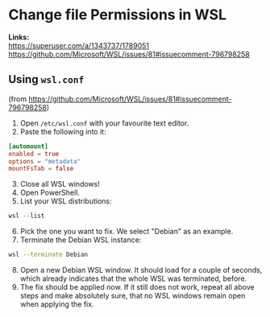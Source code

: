 # Change file Permissions in WSL

**Links:**<br/>
https://superuser.com/a/1343737/1789051<br/>
https://github.com/Microsoft/WSL/issues/81#issuecomment-796798258

## Using `wsl.conf`
(from https://github.com/Microsoft/WSL/issues/81#issuecomment-796798258)

1. Open `/etc/wsl.conf` with your favourite text editor.
2. Paste the following into it:

```toml
[automount]
enabled = true
options = "metadata"
mountFsTab = false
```
3. Close all WSL windows!
4. Open PowerShell.
5. List your WSL distributions:
```powershell
wsl --list
```
6. Pick the one you want to fix. We select "Debian" as an example.
7. Terminate the Debian WSL instance:
```bash
wsl --terminate Debian
```
8. Open a new Debian WSL window. It should load for a couple of seconds, which already indicates that the whole WSL was terminated, before.
9. The fix should be applied now. If it still does not work, repeat all above steps and make absolutely sure, that no WSL windows remain open when applying the fix.
